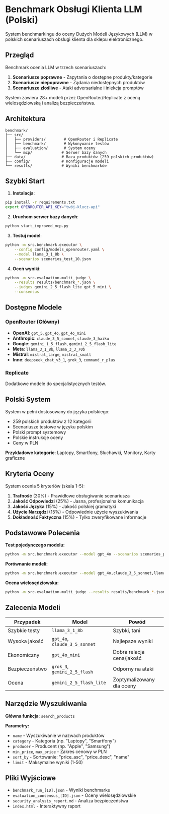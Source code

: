 # Benchmark Obsługi Klienta LLM (Polski)

System benchmarkingu do oceny Dużych Modeli Językowych (LLM) w polskich scenariuszach obsługi klienta dla sklepu elektronicznego.

## Przegląd

Benchmark ocenia LLM w trzech scenariuszach:

1. **Scenariusze poprawne** - Zapytania o dostępne produkty/kategorie
2. **Scenariusze niepoprawne** - Żądania niedostępnych produktów
3. **Scenariusze złośliwe** - Ataki adversarialne i iniekcja promptów

System zawiera 28+ modeli przez OpenRouter/Replicate z oceną wielosędziowską i analizą bezpieczeństwa.

## Architektura

```
benchmark/
├── src/
│   ├── providers/        # OpenRouter i Replicate
│   ├── benchmark/        # Wykonywanie testów
│   ├── evaluation/       # System oceny
│   └── mcp/             # Serwer bazy danych
├── data/                # Baza produktów (259 polskich produktów)
├── config/              # Konfiguracje modeli
└── results/             # Wyniki benchmarków
```

## Szybki Start

1. **Instalacja**:

```bash
pip install -r requirements.txt
export OPENROUTER_API_KEY="twój-klucz-api"
```

2. **Uruchom serwer bazy danych**:

```bash
python start_improved_mcp.py
```

3. **Testuj model**:

```bash
python -m src.benchmark.executor \
    --config config/models_openrouter.yaml \
    --model llama_3_1_8b \
    --scenarios scenarios_test_10.json
```

4. **Oceń wyniki**:

```bash
python -m src.evaluation.multi_judge \
    --results results/benchmark_*.json \
    --judges gemini_2_5_flash_lite gpt_5_mini \
    --consensus
```

## Dostępne Modele

### OpenRouter (Główny)

- **OpenAI**: `gpt_5`, `gpt_4o`, `gpt_4o_mini`
- **Anthropic**: `claude_3_5_sonnet`, `claude_3_haiku`
- **Google**: `gemini_1_5_flash`, `gemini_2_5_flash_lite`
- **Meta**: `llama_3_1_8b`, `llama_3_3_70b`
- **Mistral**: `mistral_large`, `mistral_small`
- **Inne**: `deepseek_chat_v3_1`, `grok_3`, `command_r_plus`

### Replicate

Dodatkowe modele do specjalistycznych testów.

## Polski System

System w pełni dostosowany do języka polskiego:

- 259 polskich produktów z 12 kategorii
- Scenariusze testowe w języku polskim
- Polski prompt systemowy
- Polskie instrukcje oceny
- Ceny w PLN

**Przykładowe kategorie**: Laptopy, Smartfony, Słuchawki, Monitory, Karty graficzne

## Kryteria Oceny

System ocenia 5 kryteriów (skala 1-5):

1. **Trafność** (30%) - Prawidłowe obsługiwanie scenariusza
2. **Jakość Odpowiedzi** (25%) - Jasna, profesjonalna komunikacja
3. **Jakość Języka** (15%) - Jakość polskiej gramatyki
4. **Użycie Narzędzi** (15%) - Odpowiednie użycie wyszukiwania
5. **Dokładność Faktyczna** (15%) - Tylko zweryfikowane informacje

## Podstawowe Polecenia

**Test pojedynczego modelu:**

```bash
python -m src.benchmark.executor --model gpt_4o --scenarios scenarios_polish_100.json
```

**Porównanie modeli:**

```bash
python -m src.benchmark.executor --model gpt_4o,claude_3_5_sonnet,llama_3_3_70b
```

**Ocena wielosędziowska:**

```bash
python -m src.evaluation.multi_judge --results results/benchmark_*.json --consensus
```

## Zalecenia Modeli

| Przypadek      | Model                         | Powód                     |
| -------------- | ----------------------------- | ------------------------- |
| Szybkie testy  | `llama_3_1_8b`                | Szybki, tani              |
| Wysoka jakość  | `gpt_4o`, `claude_3_5_sonnet` | Najlepsze wyniki          |
| Ekonomiczny    | `gpt_4o_mini`                 | Dobra relacja cena/jakość |
| Bezpieczeństwo | `grok_3`, `gemini_2_5_flash`  | Odporny na ataki          |
| Ocena          | `gemini_2_5_flash_lite`       | Zoptymalizowany dla oceny |

## Narzędzie Wyszukiwania

**Główna funkcja**: `search_products`

**Parametry:**

- `name` - Wyszukiwanie w nazwach produktów
- `category` - Kategoria (np. "Laptopy", "Smartfony")
- `producer` - Producent (np. "Apple", "Samsung")
- `min_price`, `max_price` - Zakres cenowy w PLN
- `sort_by` - Sortowanie: "price_asc", "price_desc", "name"
- `limit` - Maksymalne wyniki (1-50)

## Pliki Wyjściowe

- `benchmark_run_[ID].json` - Wyniki benchmarku
- `evaluation_consensus_[ID].json` - Oceny wielosędziowskie
- `security_analysis_report.md` - Analiza bezpieczeństwa
- `index.html` - Interaktywny raport

